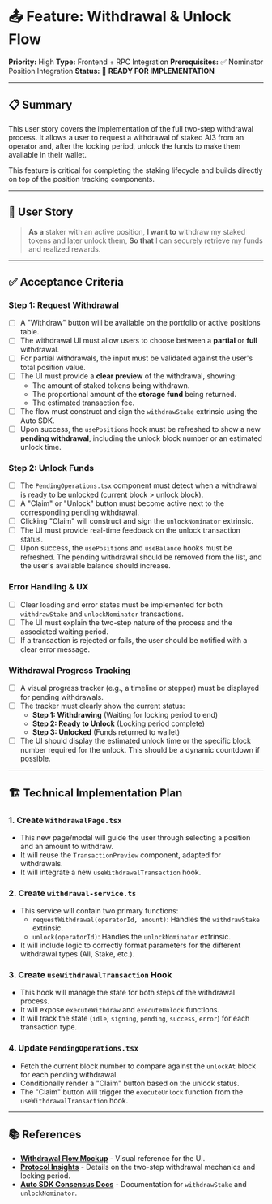 # 📤 Feature: Withdrawal & Unlock Flow

**Priority:** High
**Type:** Frontend + RPC Integration
**Prerequisites:** ✅ Nominator Position Integration
**Status:** 📝 **READY FOR IMPLEMENTATION**

---

## 📋 Summary

This user story covers the implementation of the full two-step withdrawal process. It allows a user to request a withdrawal of staked AI3 from an operator and, after the locking period, unlock the funds to make them available in their wallet.

This feature is critical for completing the staking lifecycle and builds directly on top of the position tracking components.

---

## 👤 User Story

> **As a** staker with an active position,
> **I want to** withdraw my staked tokens and later unlock them,
> **So that** I can securely retrieve my funds and realized rewards.

---

## ✅ Acceptance Criteria

### **Step 1: Request Withdrawal**

- [ ] A "Withdraw" button will be available on the portfolio or active positions table.
- [ ] The withdrawal UI must allow users to choose between a **partial** or **full** withdrawal.
- [ ] For partial withdrawals, the input must be validated against the user's total position value.
- [ ] The UI must provide a **clear preview** of the withdrawal, showing:
  - The amount of staked tokens being withdrawn.
  - The proportional amount of the **storage fund** being returned.
  - The estimated transaction fee.
- [ ] The flow must construct and sign the `withdrawStake` extrinsic using the Auto SDK.
- [ ] Upon success, the `usePositions` hook must be refreshed to show a new **pending withdrawal**, including the unlock block number or an estimated unlock time.

### **Step 2: Unlock Funds**

- [ ] The `PendingOperations.tsx` component must detect when a withdrawal is ready to be unlocked (current block > unlock block).
- [ ] A "Claim" or "Unlock" button must become active next to the corresponding pending withdrawal.
- [ ] Clicking "Claim" will construct and sign the `unlockNominator` extrinsic.
- [ ] The UI must provide real-time feedback on the unlock transaction status.
- [ ] Upon success, the `usePositions` and `useBalance` hooks must be refreshed. The pending withdrawal should be removed from the list, and the user's available balance should increase.

### **Error Handling & UX**

- [ ] Clear loading and error states must be implemented for both `withdrawStake` and `unlockNominator` transactions.
- [ ] The UI must explain the two-step nature of the process and the associated waiting period.
- [ ] If a transaction is rejected or fails, the user should be notified with a clear error message.

### **Withdrawal Progress Tracking**

- [ ] A visual progress tracker (e.g., a timeline or stepper) must be displayed for pending withdrawals.
- [ ] The tracker must clearly show the current status:
  - **Step 1: Withdrawing** (Waiting for locking period to end)
  - **Step 2: Ready to Unlock** (Locking period complete)
  - **Step 3: Unlocked** (Funds returned to wallet)
- [ ] The UI should display the estimated unlock time or the specific block number required for the unlock. This should be a dynamic countdown if possible.

---

## 🏗️ Technical Implementation Plan

### 1. **Create `WithdrawalPage.tsx`**

- This new page/modal will guide the user through selecting a position and an amount to withdraw.
- It will reuse the `TransactionPreview` component, adapted for withdrawals.
- It will integrate a new `useWithdrawalTransaction` hook.

### 2. **Create `withdrawal-service.ts`**

- This service will contain two primary functions:
  - `requestWithdrawal(operatorId, amount)`: Handles the `withdrawStake` extrinsic.
  - `unlock(operatorId)`: Handles the `unlockNominator` extrinsic.
- It will include logic to correctly format parameters for the different withdrawal types (All, Stake, etc.).

### 3. **Create `useWithdrawalTransaction` Hook**

- This hook will manage the state for both steps of the withdrawal process.
- It will expose `executeWithdraw` and `executeUnlock` functions.
- It will track the state (`idle`, `signing`, `pending`, `success`, `error`) for each transaction type.

### 4. **Update `PendingOperations.tsx`**

- Fetch the current block number to compare against the `unlockAt` block for each pending withdrawal.
- Conditionally render a "Claim" button based on the unlock status.
- The "Claim" button will trigger the `executeUnlock` function from the `useWithdrawalTransaction` hook.

---

## 📚 References

- **[Withdrawal Flow Mockup](../mockups/withdrawal-flow.html)** - Visual reference for the UI.
- **[Protocol Insights](../resources/protocol-insights.md)** - Details on the two-step withdrawal mechanics and locking period.
- **[Auto SDK Consensus Docs](https://develop.autonomys.xyz/sdk/auto-consensus)** - Documentation for `withdrawStake` and `unlockNominator`.
